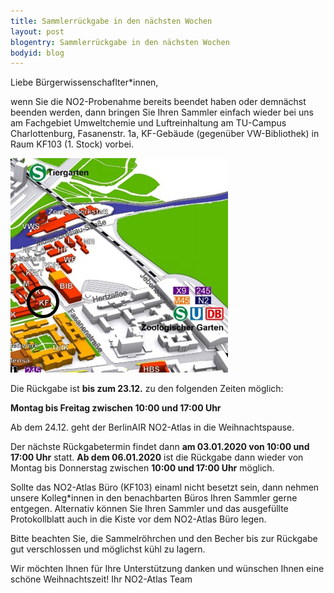 ```yaml
---
title: Sammlerrückgabe in den nächsten Wochen
layout: post
blogentry: Sammlerrückgabe in den nächsten Wochen
bodyid: blog
---
```



Liebe Bürgerwissenschaflter*innen,

wenn Sie die NO2-Probenahme bereits beendet haben oder demnächst beenden werden, dann bringen Sie Ihren Sammler einfach wieder bei uns am Fachgebiet Umweltchemie und Luftreinhaltung am TU-Campus Charlottenburg, Fasanenstr. 1a, KF-Gebäude (gegenüber VW-Bibliothek) in Raum KF103 (1. Stock) vorbei. 

![](/assets/images/mitmachen-sammler-anfahrt.png)

Die Rückgabe ist **bis zum 23.12.** zu den folgenden Zeiten möglich:

**Montag bis Freitag zwischen 10:00 und 17:00 Uhr**

Ab dem 24.12. geht der BerlinAIR NO2-Atlas in die Weihnachtspause. 

Der nächste Rückgabetermin findet dann **am 03.01.2020 von 10:00 und 17:00 Uhr** statt. **Ab dem 06.01.2020** ist die Rückgabe dann wieder von Montag bis Donnerstag zwischen **10:00 und 17:00 Uhr** möglich.

Sollte das NO2-Atlas Büro (KF103) einaml nicht besetzt sein, dann nehmen unsere Kolleg*innen in den benachbarten Büros Ihren Sammler gerne entgegen. Alternativ können Sie Ihren Sammler und das ausgefüllte Protokollblatt auch in die Kiste vor dem NO2-Atlas Büro legen. 

Bitte beachten Sie, die Sammelröhrchen und den Becher bis zur Rückgabe gut verschlossen und möglichst kühl zu lagern. 

Wir  möchten Ihnen für Ihre Unterstützung danken und wünschen Ihnen eine schöne Weihnachtszeit! 
Ihr NO2-Atlas Team











